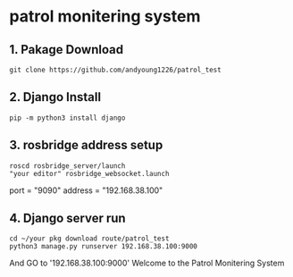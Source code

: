 # patrol monitering system

## 1. Pakage Download
```
git clone https://github.com/andyoung1226/patrol_test
```

## 2. Django Install
```
pip -m python3 install django
```

## 3. rosbridge address setup
```
roscd rosbridge_server/launch
"your editor" rosbridge_websocket.launch
```
port = "9090"
address = "192.168.38.100"

## 4. Django server run
```
cd ~/your pkg download route/patrol_test
python3 manage.py runserver 192.168.38.100:9000
```
And GO to '192.168.38.100:9000'
Welcome to the Patrol Monitering System
